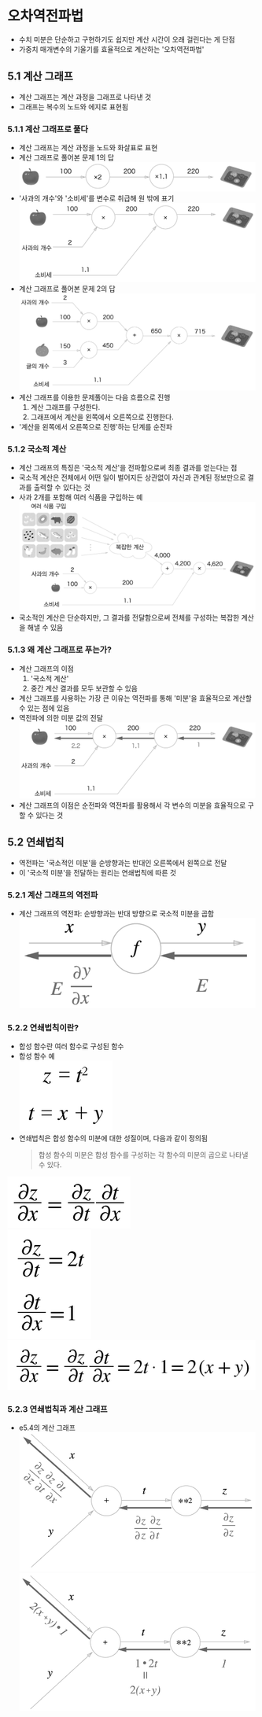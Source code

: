 # 오차역전파법
- 수치 미분은 단순하고 구현하기도 쉽지만 계산 시간이 오래 걸린다는 게 단점
- 가중치 매개변수의 기울기를 효율적으로 계산하는 '오차역전파법'
## 5.1 계산 그래프
- 계산 그래프는 계산 과정을 그래프로 나타낸 것
- 그래프는 복수의 노드와 에지로 표현됨
### 5.1.1 계산 그래프로 풀다
- 계산 그래프는 계산 과정을 노드와 화살표로 표현
- 계산 그래프로 풀어본 문제 1의 답  
![fig5-1](images/fig5-1.png)  
- '사과의 개수'와 '소비세'를 변수로 취급해 원 밖에 표기  
![fig5-2](images/fig5-2.png)  
- 계산 그래프로 풀어본 문제 2의 답  
![fig5-3](images/fig5-3.png)  
- 계산 그래프를 이용한 문제풀이는 다음 흐름으로 진행
    1. 계산 그래프를 구성한다.
    2. 그래프에서 계산을 왼쪽에서 오른쪽으로 진행한다.
- '계산을 왼쪽에서 오른쪽으로 진행'하는 단계를 순전파
### 5.1.2 국소적 계산
- 계산 그래프의 특징은 '국소적 계산'을 전파함으로써 최종 결과를 얻는다는 점
- 국소적 계산은 전체에서 어떤 일이 벌어지든 상관없이 자신과 관계된 정보만으로 결과를 출력할 수 있다는 것
- 사과 2개를 포함해 여러 식품을 구입하는 예  
![fig5-4](images/fig5-4.png)  
- 국소적인 계산은 단순하지만, 그 결과를 전달함으로써 전체를 구성하는 복잡한 계산을 해낼 수 있음
### 5.1.3 왜 계산 그래프로 푸는가?
- 계산 그래프의 이점
    1. '국소적 계산'
    2. 중간 계산 결과를 모두 보관할 수 있음
- 계산 그래프를 사용하는 가장 큰 이유는 역전파를 통해 '미분'을 효율적으로 계산할 수 있는 점에 있음
- 역전파에 의한 미분 값의 전달  
![fig5-5](images/fig5-5.png)  
- 계산 그래프의 이점은 순전파와 역전파를 활용해서 각 변수의 미분을 효율적으로 구할 수 있다는 것
## 5.2 연쇄법칙
- 역전파는 '국소적인 미분'을 순방향과는 반대인 오른쪽에서 왼쪽으로 전달
- 이 '국소적 미분'을 전달하는 원리는 연쇄법칙에 따른 것
### 5.2.1 계산 그래프의 역전파
- 계산 그래프의 역전파: 순방향과는 반대 방향으로 국소적 미분을 곱함  
![fig5-6](images/fig5-6.png)  
### 5.2.2 연쇄법칙이란?
- 합성 함수란 여러 함수로 구성된 함수
- 합성 함수 예  
![e5.1](images/e5.1.png)  
- 연쇄법칙은 합성 함수의 미분에 대한 성질이며, 다음과 같이 정의됨
    > 합성 함수의 미분은 합성 함수를 구성하는 각 함수의 미분의 곱으로 나타낼 수 있다.  

![e5.2](images/e5.2.png)  
![e5.3](images/e5.3.png)  
![e5.4](images/e5.4.png)  
### 5.2.3 연쇄법칙과 계산 그래프
- e5.4의 계산 그래프  
![fig5-7](images/fig5-7.png)  
![fig5-8](images/fig5-8.png)  

